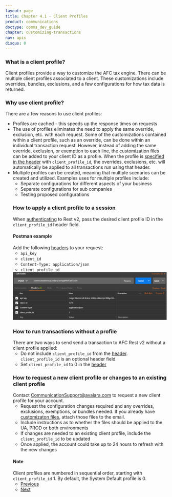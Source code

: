 ```yaml
---
layout: page
title: Chapter 4.1 - Client Profiles
product: communications
doctype: comms_dev_guide
chapter: customizing-transactions
nav: apis
disqus: 0
---
```


<h3>What is a client profile?</h3>
Client profiles provide a way to customize the AFC tax engine.  There can be multiple client profiles associated to a client.  These customizations include overrides, bundles, exclusions, and a few configurations for how tax data is returned.

<h3>Why use client profile?</h3>
There are a few reasons to use client profiles:
<ul class="dev-guide-list">
  <li>Profiles are cached - this speeds up the response times on requests</li>
  <li>The use of profiles eliminates the need to apply the same override, exclusion, etc. with each request.  Some of the customizations contained within a client profile, such as an override, can be done within an individual transaction request.  However, instead of adding the same override, exclusion, or exemption to each line, the customization files can be added to your client ID as a profile.  When the profile is <a href="/communications/dev-guide/getting-started/authentication/">specified in the header</a> with <code>client_profile_id</code>, the overrides, exclusions, etc. will automatically be applied to all transactions run using that header.</li>
  <li>Multiple profiles can be created, meaning that multiple scenarios can be created and utilized.  Examples uses for multiple profiles include:
  <ul class="dev-guide-list">
    <li>Separate configurations for different aspects of your business</li>
    <li>Separate configurations for sub companies</li>
    <li>Testing proposed configurations</li>
  </ul>

<h3>How to apply a client profile to a session</h3>
When <a href="/communications/dev-guide/getting-started/authentication/">authenticating</a> to Rest v2, pass the desired client profile ID in the <code>client_profile_id</code> header field.

<h4>Postman example</h4>
Add the following <a href="/communications/dev-guide/getting-started/authentication/">headers</a> to your request:
<ul class="dev-guide-list">
  <li><code>api_key</code></li>
  <li><code>client_id</code></li>
  <li><code>Content-Type: application/json</code></li>
  <li><code>client_profile_id</code></li>
</ul>
<img src="/public/images/comms/dev-guide/comms_dev_guide_2.png"/>

<h3>How to run transactions without a profile</h3>
There are two ways to send send a transaction to AFC Rest v2 without a client profile applied:
<ul class="dev-guide-list">
  <li>Do not include <code>client_profile_id</code> from the <a href="/communications/dev-guide/getting-started/authentication/">header</a>.  <code>client_profile_id</code> is an optional header field</li> 
  <li>Set <code>client_profile_id</code> to 0 in the <a href="/communications/dev-guide/getting-started/authentication/">header</a></li>
</ul> 

<h3>How to request a new client profile or changes to an existing client profile</h3>
Contact <a href="mailto:CommunicationSupport@avalara.com">CommunicationSupport@avalara.com</a> to request a new client profile for your account.
<ul class="dev-guide-list">
  <li>Request the configuration changes required and any overrides, exclusions, exemptions, or bundles needed.  If you already have <a href="/communications/dev-guide/customizing-transactions/account-customizations/">customizaton files</a>, attach those files to the email.</li>
  <li>Include instructions as to whether the files should be applied to the UA, PROD or both environments</li>
  <li>If changes are needed to an existing client profile, include the <code>client_profile_id</code> to be updated</li>
  <li>Once applied, the account could take up to 24 hours to refresh with the new changes</li>
</ul>

<h4>Note</h4>
Client profiles are numbered in sequential order, starting with <code>client_profile_id</code> 1.  By default, the System Default profile is 0.

<ul class="pager">
  <li class="previous"><a href="/communications/dev-guide/customizing-transactions/"><i class="glyphicon glyphicon-chevron-left"></i>Previous</a></li>
  <li class="next"><a href="/communications/dev-guide/customizing-transactions/account-customizations/">Next<i class="glyphicon glyphicon-chevron-right"></i></a></li>
</ul>